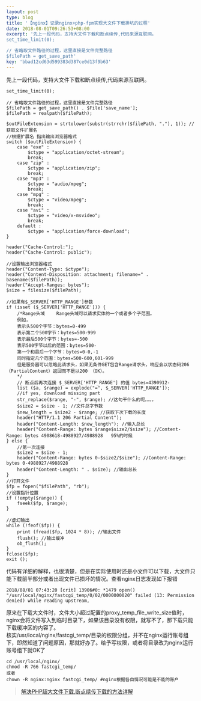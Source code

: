 ```yaml
---  
layout: post  
type: blog  
title: '【nginx】记录nginx+php-fpm实现大文件下载排坑的过程'  
date: 2018-08-01T09:26:53+08:00  
excerpt: '先上一段代码，支持大文件下载和断点续传,代码来源互联网。
set_time_limit(0);

// 省略取文件路径的过程，这里直接是文件完整路径
$filePath = get_save_path'  
key: 'bbad12cd63d599383d387ce0d13f9b63'  
---  
```


先上一段代码，支持大文件下载和断点续传,代码来源互联网。

```
set_time_limit(0);

// 省略取文件路径的过程，这里直接是文件完整路径
$filePath = get_save_path() . $File['save_name'];
$filePath = realpath($filePath);

$outFileExtension = strtolower(substr(strrchr($filePath, "."), 1)); //获取文件扩展名
//根据扩展名 指出输出浏览器格式
switch ($outFileExtension) {
    case "exe" :
        $ctype = "application/octet-stream";
        break;
    case "zip" :
        $ctype = "application/zip";
        break;
    case "mp3" :
        $ctype = "audio/mpeg";
        break;
    case "mpg" :
        $ctype = "video/mpeg";
        break;
    case "avi" :
        $ctype = "video/x-msvideo";
        break;
    default :
        $ctype = "application/force-download";
}

header("Cache-Control:");
header("Cache-Control: public");

//设置输出浏览器格式
header("Content-Type: $ctype");
header("Content-Disposition: attachment; filename=" . basename($filePath));
header("Accept-Ranges: bytes");
$size = filesize($filePath);

//如果有$_SERVER['HTTP_RANGE']参数
if (isset ($_SERVER['HTTP_RANGE'])) {
    /*Range头域 　　Range头域可以请求实体的一个或者多个子范围。
    例如，
    表示头500个字节：bytes=0-499
    表示第二个500字节：bytes=500-999
    表示最后500个字节：bytes=-500
    表示500字节以后的范围：bytes=500- 　　
    第一个和最后一个字节：bytes=0-0,-1 　　
    同时指定几个范围：bytes=500-600,601-999 　　
    但是服务器可以忽略此请求头，如果无条件GET包含Range请求头，响应会以状态码206（PartialContent）返回而不是以200 （OK）。
    */
    // 断点后再次连接 $_SERVER['HTTP_RANGE'] 的值 bytes=4390912-
    list ($a, $range) = explode("=", $_SERVER['HTTP_RANGE']);
    //if yes, download missing part
    str_replace($range, "-", $range); //这句干什么的呢。。。。
    $size2 = $size - 1; //文件总字节数
    $new_length = $size2 - $range; //获取下次下载的长度
    header("HTTP/1.1 206 Partial Content");
    header("Content-Length: $new_length"); //输入总长
    header("Content-Range: bytes $range$size2/$size"); //Content-Range: bytes 4908618-4988927/4988928   95%的时候
} else {
    //第一次连接
    $size2 = $size - 1;
    header("Content-Range: bytes 0-$size2/$size"); //Content-Range: bytes 0-4988927/4988928
    header("Content-Length: " . $size); //输出总长
}
//打开文件
$fp = fopen("$filePath", "rb");
//设置指针位置
if (!empty($range)) {
    fseek($fp, $range);
}

//虚幻输出
while (!feof($fp)) {
    print (fread($fp, 1024 * 8)); //输出文件
    flush(); //输出缓冲
    ob_flush();
}
fclose($fp);
exit ();
```

代码有详细的解释，也很清楚，但是在实际使用时还是小文件可以下载，大文件只能下载前半部分或者出现文件已损坏的情况。查看nginx日志发现如下报错

```
2018/08/01 07:43:20 [crit] 13906#0: *1479 open() "/usr/local/nginx/fastcgi_temp/0/02/0000000020" failed (13: Permission denied) while reading upstream,
```

原来在下载大文件时，文件大小超过配置的proxy\_temp\_file\_write\_size值时，nginx会将文件写入到临时目录下，如果该目录没有权限，就写不了，那下载只能下载缓冲区的内容了。  
核实/usr/local/nginx/fastcgi\_temp/目录的权限分组，并不在nginx运行账号组下，即然知道了问题原因，那就好办了。给予写权限，或者将目录改为nginx运行账号组下就OK了

```
cd /usr/local/nginx/ 
chmod -R 766 fastcgi_temp/
或者
chown -R nginx:nginx fastcgi_temp/ #nginx根据各自情况可能是不能的账户
```

> [解决PHP超大文件下载,断点续传下载的方法详解](https://blog.csdn.net/weixin_38893715/article/details/72674399?locationNum=8&fps=1)